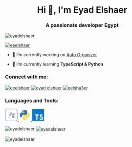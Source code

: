 <h1 align="center">Hi 👋, I'm Eyad Elshaer</h1>
<h3 align="center">A passionate developer Egypt</h3>

<p align="left"> <img src="https://komarev.com/ghpvc/?username=eyadelshaer&label=Profile%20views&color=0e75b6&style=flat" alt="eyadelshaer" /> </p>

<p align="left"> <a href="https://twitter.com/eeelshaer" target="blank"><img src="https://img.shields.io/twitter/follow/eeelshaer?logo=twitter&style=for-the-badge" alt="eeelshaer" /></a> </p>

- 🔭 I’m currently working on [Auto Organizer](https://github.com/EyadElshaer/Auto-Organizer)

- 🌱 I’m currently learning **TypeScript & Python**

<h3 align="left">Connect with me:</h3>
<p align="left">
<a href="https://twitter.com/eeelshaer" target="blank"><img align="center" src="https://raw.githubusercontent.com/rahuldkjain/github-profile-readme-generator/master/src/images/icons/Social/twitter.svg" alt="eeelshaer" height="30" width="40" /></a>
<a href="https://linkedin.com/in/eyad elshaer" target="blank"><img align="center" src="https://raw.githubusercontent.com/rahuldkjain/github-profile-readme-generator/master/src/images/icons/Social/linked-in-alt.svg" alt="eyad elshaer" height="30" width="40" /></a>
<a href="https://instagram.com/eelsha3er" target="blank"><img align="center" src="https://raw.githubusercontent.com/rahuldkjain/github-profile-readme-generator/master/src/images/icons/Social/instagram.svg" alt="eelsha3er" height="30" width="40" /></a>
</p>

<h3 align="left">Languages and Tools:</h3>
<p align="left"> <a href="https://www.photoshop.com/en" target="_blank" rel="noreferrer"> <img src="https://raw.githubusercontent.com/devicons/devicon/master/icons/photoshop/photoshop-line.svg" alt="photoshop" width="40" height="40"/> </a> <a href="https://www.python.org" target="_blank" rel="noreferrer"> <img src="https://raw.githubusercontent.com/devicons/devicon/master/icons/python/python-original.svg" alt="python" width="40" height="40"/> </a> <a href="https://www.typescriptlang.org/" target="_blank" rel="noreferrer"> <img src="https://raw.githubusercontent.com/devicons/devicon/master/icons/typescript/typescript-original.svg" alt="typescript" width="40" height="40"/> </a> </p>

<p><img align="left" src="https://github-readme-stats.vercel.app/api/top-langs?username=eyadelshaer&show_icons=true&locale=en&layout=compact" alt="eyadelshaer" /></p>

<p>&nbsp;<img align="center" src="https://github-readme-stats.vercel.app/api?username=eyadelshaer&show_icons=true&locale=en" alt="eyadelshaer" /></p>

<p><img align="center" src="https://github-readme-streak-stats.herokuapp.com/?user=eyadelshaer&" alt="eyadelshaer" /></p>
